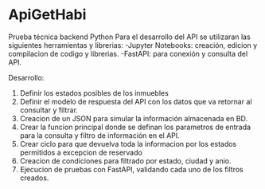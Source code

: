 # ApiGetHabi
Prueba técnica backend Python
Para el desarrollo del API se utilizaran las siguientes herramientas y librerias:
-Jupyter Notebooks: creación, edicion y compilacion de codigo y librerias.
-FastAPI: para conexión y consulta del API.

Desarrollo:
1. Definir los estados posibles de los inmuebles
2. Definir el modelo de respuesta del API con los datos que va retornar al consultar y filtrar.
3. Creacion de un JSON para simular la información almacenada en BD.
4. Crear la funcion principal donde se definan los parametros de entrada para la consulta y filtro de información en el API.
5. Crear ciclo para que devuelva toda la informacion por los estados permitidos a excepcion de reservado
6. Creacion de condiciones para filtrado por estado, ciudad y anio.
7. Ejecucion de pruebas con FastAPI, validando cada uno de los filtros creados.


